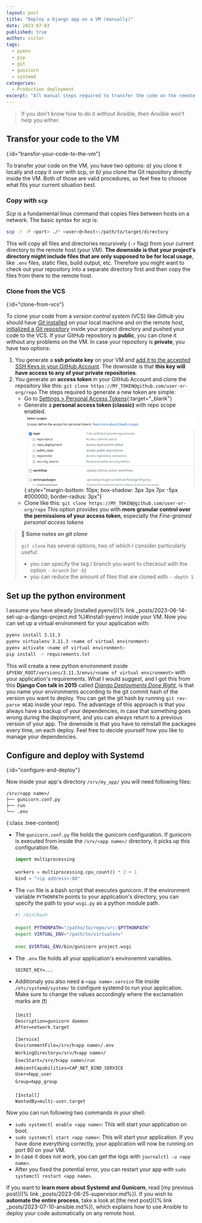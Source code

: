 ```yaml
---
layout: post
title: "Deploy a Django app on a VM (manually)"
date: 2023-07-03
published: true
author: victor
tags:
  - pyenv
  - pip
  - git
  - gunicorn
  - systemd
categories:
  - Production deployment
excerpt: "All manual steps required to transfer the code on the remote host and set up a systemd service that executes your Django application"
---
```


> If you don't know how to do it *without* Ansible, then Ansible won't help you either.

## Transfor your code to the VM
{:id="transfor-your-code-to-the-vm"}

To transfer your code on the VM, you have two options: *a)* you clone it locally and copy it over with scp, or *b)* you clone the Git repository directly inside the VM. Both of those are valid procedures, so feel free to choose what fits your current situation best.

### Copy with `scp`

*Scp* is a fundamental linux command that copies files between hosts on a network. The basic syntax for *scp* is:

```bash
scp -r -P <port> ./* <user>@<host>:/path/to/target/directory
```

This will copy all files and directories recursively (`-r` flag) from your current directory to the remote host (your VM).
**The downside is that your project's directory might include files that are only supposed to be for local usage**, like `.env` files, static files, build output, etc.
Therefore you might want to check out your repository into a separate directory first and then copy the files from there to the remote host.

### Clone from the VCS
{:id="clone-from-vcs"}

To clone your code from a *version control system* (VCS) like *Github* you should have [*Git* installed](https://github.com/git-guides/install-git) on your local machine and on the remote host, [initialized a Git repository](https://docs.github.com/en/migrations/importing-source-code/using-the-command-line-to-import-source-code/adding-locally-hosted-code-to-github) inside your project directory and pushed your code to the VCS.
If your GitHub repository is **public**, you can clone it without any problems on the VM.
In case your repository is **private**, you have two options:
1. You generate a **ssh private key** on your VM and [add it to the accepted SSH Keys in your GitHub Account](https://docs.github.com/en/authentication/connecting-to-github-with-ssh/adding-a-new-ssh-key-to-your-github-account). The downside is that **this key will have access to any of your private repositories**.
2. You generate an **access token** in your GitHub Account and clone the repository like this: `git clone https://MY_TOKEN@github.com/user-or-org/repo`
   The steps required to generate a new token are simple:
   * Go to [Settings > Personal Access Tokens](https://github.com/settings/tokens){:target="_blank"}
   * Generate a **personal access token (classic)** with repo scope enabled.
     ![Select the checkbox 'repo' to create an access token with 'read' rights](/images/github-access-token.png){:style="margin-bottom: 10px; box-shadow: 3px 3px    7px -5px #000000; border-radius: 3px"}
   * Clone like this: `git clone https://MY_TOKEN@github.com/user-or-org/repo`
   This option provides you with **more granular control over the permissions of your access token**, especially the *Fine-grained personal access tokens*

> **🧐 Some notes on *git clone***
> 
> `git clone` has several options, two of which I consider particularly useful:
> * you can specify the tag / branch you want to checkout with the option `--branch` (or `-b`)
> * you can reduce the amount of files that are cloned with `--depth 1`

## Set up the python environment

I assume you have already [installed *pyenv*]({% link _posts/2023-06-14-set-up-a-django-project.md %}#install-pyenv) inside your VM.
Now you can set up a virtual environment for your application with:

```bash
pyenv install 3.11.3
pyenv virtualenv 3.11.3 <name of virtual environment>
pyenv activate <name of virtual environment>
pip install -r requirements.txt
```

This will create a new python environment inside `$PYENV_ROOT/versions/3.11.3/envs/<name of virtual environment>` with your application's requirements.
What I would suggest, and I got this from this **Django Con talk in 2015** called [*Django Deployments Done Right*](https://www.youtube.com/watch?v=SUczHTa7WmQ), is that you name your environments according to the git commit hash of the version you want to deploy.
You can get the git hash by running `git rev-parse HEAD` inside your repo.
The advantage of this approach is that you always have a backup of your dependencies, in case that something goes wrong during the deployment, and you can always return to a previous version of your app.
The downside is that you have to reinstall the packages every time, on each deploy.
Feel free to decide yourself how you like to manage your dependencies.

## Configure and deploy with Systemd
{:id="configure-and-deploy"}

Now inside your app's directory `/srv/my_app/` you will need following files:

```
/srv/<app name>/
├── gunicorn.conf.py
├── run
└── .env
```
{:class .tree-content}


* The `gunicorn.conf.py` file holds the gunicorn configuration. 
  If gunicorn is executed from inside the `/srv/<app name>/` directory, it picks up this configuration file.
  ```python
  import multiprocessing

  workers = multiprocessing.cpu_count() * 2 + 1
  bind = "<ip address>:80"
  ```
* The `run` file is a bash script that executes gunicorn. 
  If the environment variable `PYTHONPATH` points to your application's directory, you can specify the path to your `wsgi.py` as a python module path.
  ```bash
  #! /bin/bash

  export PYTHONPATH="/patho/to/repo/src:$PYTHONPATH"
  export VIRTUAL_ENV="/path/to/virtualenv"

  exec $VIRTUAL_ENV/bin/gunicorn project.wsgi
  ```
* The `.env` file holds all your application's environemnt variables.
  ```
  SECRET_KEY=...
  ```
* Additionaly you also need a `<app name>.service` file inside `/etc/systemd/system/` to configure systemd to run your application.
  Make sure to change the values accordingly where the exclamation marks are (❗)
  ```
  [Unit]
  Description=gunicorn daemon
  After=network.target
  
  [Service]
  EnvironmentFile=/srv/❗<app name>/.env
  WorkingDirectory=/srv/❗<app name>/
  ExecStart=/srv/❗<app name>/run
  AmbientCapabilities=CAP_NET_BIND_SERVICE
  User=❗app_user
  Group=❗app_group
  
  [Install]
  WantedBy=multi-user.target
  ```


Now you can run following two commands in your shell:
* `sudo systemctl enable <app name>`: This will start your application on boot.
* `sudo systemctl start <app name>`: This will start your application. If you have done everything correctly, your application will now be running on port 80 on your VM. 
* In case it does not work, you can get the logs with `journalctl -u <app name>`.
* After you fixed the potential error, you can restart your app with `sudo systemctl restart <app name>`.

If you want to **learn more about Systemd and Gunicorn**, read [my previous post]({% link _posts/2023-06-25-supervisor.md%}).
If you wish to **automate the entire process**, take a look at [the next post]({% link _posts/2023-07-10-ansible.md%}), which explains how to use Ansible to deploy your code automatically on any remote host.
